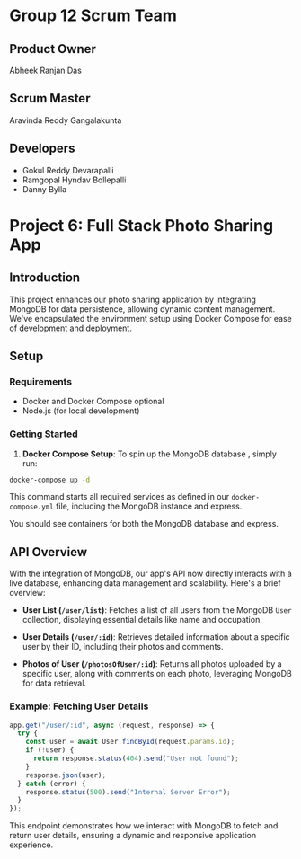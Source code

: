 # Group 12 Scrum Team
## Product Owner
Abheek Ranjan Das
## Scrum Master
Aravinda Reddy Gangalakunta 
## Developers
- Gokul Reddy Devarapalli
- Ramgopal Hyndav Bollepalli
- Danny Bylla



# Project 6: Full Stack Photo Sharing App

## Introduction

This project enhances our photo sharing application by integrating MongoDB for data persistence, allowing dynamic content management. We've encapsulated the environment setup using Docker Compose for ease of development and deployment.

## Setup

### Requirements

- Docker and Docker Compose optional
- Node.js (for local development)

### Getting Started

1. **Docker Compose Setup**: To spin up the MongoDB database , simply run:

```bash
docker-compose up -d
```

This command starts all required services as defined in our `docker-compose.yml` file, including the MongoDB instance and express.



You should see containers for both the MongoDB database and express.


## API Overview

With the integration of MongoDB, our app's API now directly interacts with a live database, enhancing data management and scalability. Here's a brief overview:

- **User List (`/user/list`)**: Fetches a list of all users from the MongoDB `User` collection, displaying essential details like name and occupation.

- **User Details (`/user/:id`)**: Retrieves detailed information about a specific user by their ID, including their photos and comments.

- **Photos of User (`/photosOfUser/:id`)**: Returns all photos uploaded by a specific user, along with comments on each photo, leveraging MongoDB for data retrieval.

### Example: Fetching User Details

```javascript
app.get("/user/:id", async (request, response) => {
  try {
    const user = await User.findById(request.params.id);
    if (!user) {
      return response.status(404).send("User not found");
    }
    response.json(user);
  } catch (error) {
    response.status(500).send("Internal Server Error");
  }
});
```

This endpoint demonstrates how we interact with MongoDB to fetch and return user details, ensuring a dynamic and responsive application experience.
